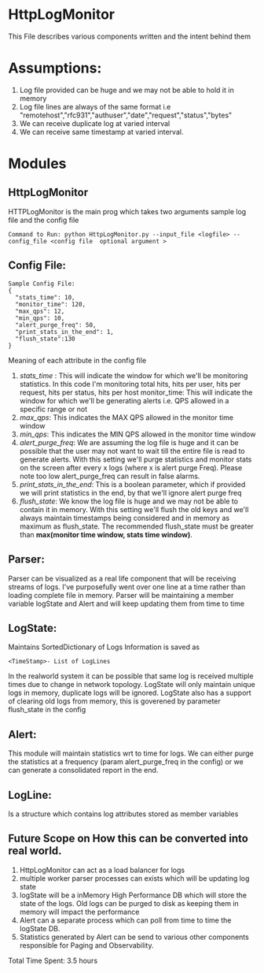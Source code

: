 # HttpLogMonitor
This File describes various components written and the intent behind them

# Assumptions:
1. Log file provided can be huge and we may not be able to hold it in memory
2. Log file lines are always of the same format i.e
"remotehost","rfc931","authuser","date","request","status","bytes"
3. We can receive duplicate log at varied interval
4. We can receive same timestamp at varied interval. 

# Modules
## HttpLogMonitor
HTTPLogMonitor is the main prog which takes two arguments sample log file and the config file

``
Command to Run: python HttpLogMonitor.py --input_file <logfile> --config_file <config file  optional argument >
``

## Config File:
```
Sample Config File:
{
  "stats_time": 10,
  "monitor_time": 120,
  "max_qps": 12,
  "min_qps": 10,
  "alert_purge_freq": 50,
  "print_stats_in_the_end": 1,
  "flush_state":130
}
```
Meaning of each attribute in the config file
1. *stats_time* : This will indicate the window for which we'll be monitoring statistics. In this code I'm monitoring total hits, hits per user, hits per request, hits per status, hits per host
monitor_time: This will indicate the window for which we'll be generating alerts i.e. QPS allowed in a specific range or not
2. *max_qps*: This indicates the MAX QPS allowed in the monitor time window
3. *min_qps*: This indicates the MIN QPS allowed in the monitor time window
4. *alert_purge_freq*: We are assuming the log file is huge and it can be possible that the user may not want to wait till the entire file is read to generate alerts. With this setting we'll purge statistics and monitor stats on the screen after every x logs (where x is alert purge Freq). Please note too low alert_purge_freq can result in false alarms.
5. *print_stats_in_the_end*: This is a boolean parameter, which if provided we will print statistics in the end, by that we'll ignore alert purge freq
6. *flush_state*: We know the log file is huge and we may not be able to contain it in memory. With this setting we'll flush the old keys and we'll always maintain timestamps being considered and in memory as maximum as flush_state. The recommended flush_state must be greater than **max(monitor time window, stats time window)**.

## Parser:
Parser can be visualized as a real life component that will be receiving streams of logs. I've purposefully went over one line at a time rather than loading complete file in memory. Parser will be maintaining a member variable logState and Alert and will keep updating them from time to time

## LogState:
Maintains SortedDictionary of Logs
Information is saved as 
```
<TimeStamp>- List of LogLines 
```
In the realworld system it can be possible that same log is received multiple times due to change in network topology. LogState will only maintain unique logs in memory, duplicate logs will be ignored. LogState also has a support of clearing old logs from memory, this is goverened by parameter flush_state in the config

## Alert:
This module will maintain statistics wrt to time for logs. We can either purge the statistics at a frequency (param alert_purge_freq in the config) or we can generate a consolidated report in the end.

## LogLine:
Is a structure which contains log attributes stored as member variables


## Future Scope on How this can be converted into real world.
1. HttpLogMonitor can act as a load balancer for logs
2. multiple worker parser processes can exists which will be updating log state
3. logState will be a inMemory High Performance DB which will store the state of the logs. Old logs can be purged to disk as keeping them in memory will impact the performance
4. Alert can a separate process which can poll from time to time the logState DB.
5. Statistics generated by Alert can be send to various other components responsible for Paging and Observability.


Total Time Spent: 3.5 hours
